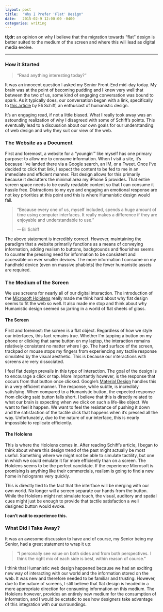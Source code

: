 ```yaml
---
layout: post
title:  "Why I Prefer 'Flat' Design"
date:   2015-02-9 12:00:00 -0400
categories: writing
---
```

**tl;dr:** an opinion on why I believe that the migration towards “flat” design is better suited to the medium of the screen and where this will lead as digital media evolve.

<hr>

### How it Started

>“Read anything interesting today?”

It was an innocent question I asked my Senior Front-End mid-day today. My brain was at the point of becoming pudding and I knew very well that between the two of us, some kind of engaging conversation was bound to spark. As it typically does, our conversation began with a link, specifically to [this article](//www.elischiff.com/blog/2015/2/2/humanistintroduction) by Eli Schiff, an enthusiast of humanistic design.

It’s an engaging read, if not a little biased. What I really took away was an astounding realization of why I disagreed with some of Schiff’s points. This eventually lead to a discussion about our own goals for our understanding of web design and why they suit our view of the web.

### The Website as a Document

First and foremost, a website for a “youngin’” like myself has one primary purpose: to allow me to consume information. When I visit a site, it’s because I’ve landed there via a Google search, an IM, or a Tweet. Once I’ve decided to click that link, I expect the content to be fed to me in an immediate and efficient manner. Flat design allows for this primarily because it declutters the minimal area my iPhone 5 provides. That entire screen space needs to be easily readable content so that I can consume it hassle free. Distractions to my eye and engaging an emotional response are not key priorities at this point and this is where Humanistic design would fail.

>“Because every one of us, myself included, spends a huge amount of time using computer interfaces. It really makes a difference if they are enjoyable and understandable to use.”
>
>— Eli Schiff

The above statement is incredibly correct. However, maintaining the paradigm that a website primarily functions as a means of conveying information, adding realism to buttons, backgrounds and flourishes seems to counter the pressing need for information to be consistent and accessible on ever smaller devices. The more information I consume on my handheld device (even on massive phablets) the fewer humanistic assets are required.

### The Medium of the Screen

We use screens for nearly all of our digital interaction. The introduction of the [Microsoft Hololens](//www.microsoft.com/microsoft-hololens/en-us) really made me think hard about why flat design seems to fit the web so well. It also made me stop and think about why Humanistic design seemed so jarring in a world of flat sheets of glass.

#### The Screen

First and foremost: the screen is a flat object. Regardless of how we style our interfaces, this fact remains true. Whether I’m tapping a button on my phone or clicking that same button on my laptop, the interaction remains relatively consistent no matter where I go. The hard surface of the screen, trackpad or mouse stops my fingers from experiencing any tactile response simulated by the visual aesthetic. This is because our interactions with screens are very dissociated.

I feel flat design prevails in this type of interaction. The goal of the design is to encourage a click or tap. More importantly however, is the response that occurs from that button once clicked. Google’s [Material Design](//design.google.com) handles this in a very efficient manner. The response, while subtle, is incredibly satisfying. When compared to a Humanistic button, the expected response from clicking said button falls short. I believe that this is directly related to what our brain is expecting when we click on such a life-like object. We want to feel it happen. We want to feel the resistance of pushing it down and the satisfaction of the tactile click that happens when it’s pressed all the way. Unfortunately, due to the nature of our interface, this is nearly impossible to replicate efficiently.

#### The Hololens

This is where the Hololens comes in. After reading Schiff’s article, I began to think about where this design trend of the past might actually be most useful. Something where we might not be able to simulate tactility, but one in which we could emulate it far more efficiently than on a screen. The Hololens seems to be the perfect candidate. If the experience Microsoft is promising is anything like their commercials, realism is going to find a new home in holograms very quickly.

This is directly tied to the fact that the interface will be merging with our own world. No longer will a screen separate our hands from the button. While the Hololens might not simulate touch, the visual, auditory and spatial cues might just be enough to provide that tactile satisfaction a well designed button would evoke.

**I can’t wait to experience this.**

### What Did I Take Away?

It was an awesome discussion to have and of course, my Senior being my Senior, had a great statement to wrap it up:

>“I personally see value on both sides and from both perspectives. I think the right mix of each side is best, within reason of course.”

I think that Humanistic web design happened because we had an exciting new way of interacting with our world and the information stored on the web. It was new and therefore needed to be familiar and trusting. However, due to the nature of screens, I still believe that flat design is headed in a more appropriate direction for consuming information on this medium. The Hololens however, provides an entirely new medium for the consumption of information, and I would be ecstatic to see how designers take advantage of this integration with our surroundings.
